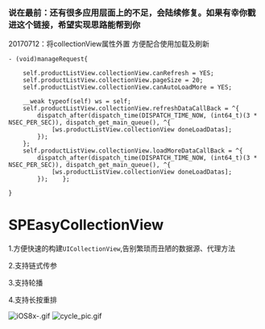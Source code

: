 ### 说在最前：还有很多应用层面上的不足，会陆续修复。如果有幸你戳进这个链接，希望实现思路能帮到你

20170712：将collectionView属性外置 方便配合使用加载及刷新

```
- (void)manageRequest{
    
    self.productListView.collectionView.canRefresh = YES;
    self.productListView.collectionView.pageSize = 20;
    self.productListView.collectionView.canAutoLoadMore = YES;
    
    __weak typeof(self) ws = self;
    self.productListView.collectionView.refreshDataCallBack = ^{
        dispatch_after(dispatch_time(DISPATCH_TIME_NOW, (int64_t)(3 * NSEC_PER_SEC)), dispatch_get_main_queue(), ^{
            [ws.productListView.collectionView doneLoadDatas];
        });
    };
    self.productListView.collectionView.loadMoreDataCallBack = ^{
        dispatch_after(dispatch_time(DISPATCH_TIME_NOW, (int64_t)(3 * NSEC_PER_SEC)), dispatch_get_main_queue(), ^{
            [ws.productListView.collectionView doneLoadDatas];
        });    };
    
}
```

# SPEasyCollectionView
1.方便快速的构建`UICollectionView`,告别繁琐而丑陋的数据源、代理方法

2.支持链式传参

3.支持轮播

4.支持长按重排

![iOS8x-.gif](http://upload-images.jianshu.io/upload_images/1742463-4601a1c424019561.gif?imageMogr2/auto-orient/strip)
![cycle_pic.gif](http://upload-images.jianshu.io/upload_images/1742463-c85b0fdeb9160592.gif?imageMogr2/auto-orient/strip)
